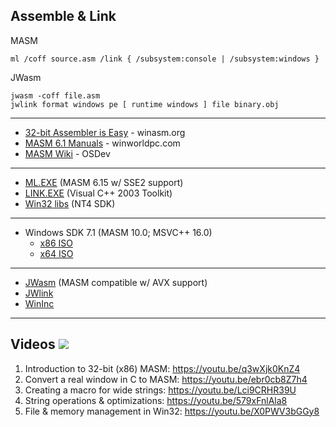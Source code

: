 ## Assemble & Link
MASM
```
ml /coff source.asm /link { /subsystem:console | /subsystem:windows }
```
JWasm
```
jwasm -coff file.asm
jwlink format windows pe [ runtime windows ] file binary.obj
```
---

* [32-bit Assembler is Easy](https://winasm.org/32bit-assembler-is-easy.html) - winasm.org
* [MASM 6.1 Manuals](https://dl-alt1.winworldpc.com/Microsoft%20Macro%20Assembler%206.1%20Manuals.7z) - winworldpc.com
* [MASM Wiki](https://wiki.osdev.org/MASM) - OSDev
---

* [ML.EXE](https://archive.org/download/vcpp5/vcpp5.exe) (MASM 6.15 w/ SSE2 support)
* [LINK.EXE](https://virtuallyfun.com/wordpress/category/venixress/category/visual-c-toolkit-2003/) (Visual C++ 2003 Toolkit)
* [Win32 libs](https://winworldpc.com/download/3d03c2ad-c2ad-18c3-9a11-c3a4e284a2ef) (NT4 SDK)
---

* Windows SDK 7.1 (MASM 10.0; MSVC++ 16.0)
  - [x86 ISO](http://web.archive.org/web/20230611103919id_/https://download.microsoft.com/download/F/1/0/F10113F5-B750-4969-A255-274341AC6BCE/GRMSDK_EN_DVD.iso)
  - [x64 ISO](http://web.archive.org/web/20230611103722id_/https://download.microsoft.com/download/F/1/0/F10113F5-B750-4969-A255-274341AC6BCE/GRMSDKX_EN_DVD.iso)
---

* [JWasm](https://www.japheth.de/JWasm.html) (MASM compatible w/ AVX support)
* [JWlink](https://www.japheth.de/JWlink.html)
* [WinInc](https://www.japheth.de/WinInc.html)
---

## Videos ![](https://cdn1.iconfinder.com/data/icons/google_jfk_icons_by_carlosjj/32/youtube.png)
1. Introduction to 32-bit (x86) MASM: https://youtu.be/q3wXjk0KnZ4
2. Convert a real window in C to MASM: https://youtu.be/ebr0cb8Z7h4
3. Creating a macro for wide strings: https://youtu.be/Lci9CRHR39U
4. String operations & optimizations: https://youtu.be/579xFnlAla8
5. File & memory management in Win32: https://youtu.be/X0PWV3bGGy8
